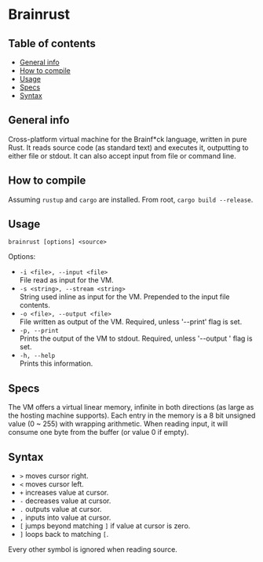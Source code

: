 # Brainrust

## Table of contents
* [General info](#general-info)
* [How to compile](#how-to-compile)
* [Usage](#usage)
* [Specs](#specs)
* [Syntax](#syntax)

## General info
Cross-platform virtual machine for the Brainf*ck language, written in pure Rust.
It reads source code (as standard text) and executes it, outputting to either file or stdout.
It can also accept input from file or command line.

## How to compile
Assuming `rustup` and `cargo` are installed. From root, `cargo build --release`.

## Usage
```
brainrust [options] <source>
```
Options:
* `-i <file>, --input <file>`<br/>
File read as input for the VM.
* `-s <string>, --stream <string>`<br/>
String used inline as input for the VM. Prepended to the input file contents.
* `-o <file>, --output <file>`<br/>
File written as output of the VM. Required, unless '--print' flag is set.
* `-p, --print`<br/>
Prints the output of the VM to stdout. Required, unless '--output <file>' flag is set.
* `-h, --help`<br/>
Prints this information.

## Specs
The VM offers a virtual linear memory, infinite in both directions (as large as the hosting machine supports).
Each entry in the memory is a 8 bit unsigned value (0 ~ 255) with wrapping arithmetic.
When reading input, it will consume one byte from the buffer (or value 0 if empty).

## Syntax
* `>` moves cursor right.
* `<` moves cursor left.
* `+` increases value at cursor.
* `-` decreases value at cursor.
* `.` outputs value at cursor.
* `,` inputs into value at cursor.
* `[` jumps beyond matching `]` if value at cursor is zero.
* `]` loops back to matching `[`.

Every other symbol is ignored when reading source.

